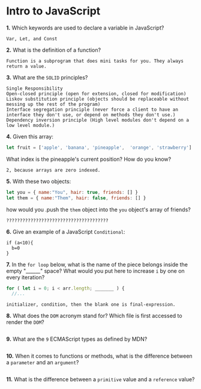 # Intro to JavaScript

**1.** Which keywords are used to declare a variable in JavaScript?
<!-- enter you answer in the space below -->
```
Var, Let, and Const
```
**2.** What is the definition of a function?
<!-- enter you answer in the space below -->
```
Function is a subprogram that does mini tasks for you. They always return a value.
```
**3.** What are the `SOLID` principles?
<!-- enter you answer in the space below -->
```
Single Responsibility
Open-closed principle (open for extension, closed for modification)
Liskov substitution principle (objects should be replaceable without messing up the rest of the program)
Interface segregation principle (never force a client to have an interface they don't use, or depend on methods they don't use.)
Dependency inversion principle (High level modules don't depend on a low level module.)
```
**4.** Given this array: 
```js
let fruit = ['apple', 'banana', 'pineapple',  'orange', 'strawberry']
``` 
What index is the pineapple's current position? How do you know?
<!-- enter you answer in the space below -->
```
2, because arrays are zero indexed.
```
**5.** With these two objects: 
```js
let you = { name:"You", hair: true, friends: [] }
let them = { name:"Them", hair: false, friends: [] }
```
how would you .push the `them` object into the `you` object's array of friends?
<!-- enter you answer in the space below -->
```
??????????????????????????????????????
```

**6.** Give an example of a JavaScript `Conditional`:
<!-- enter you answer in the space below -->
```
if (a<10){
  b=0
}
```
**7.** In the `for loop` below, what is the name of the piece belongs inside the empty "______" space? What would you put here to increase `i` by one on every iteration?
```js
for ( let i = 0; i < arr.length; _______ ) {
  //...
```
<!-- enter you answer in the space below -->
```
initializer, condition, then the blank one is final-expression.
```
**8.** What does the `DOM` acronym stand for? Which file is first accessed to render the `DOM`?
<!-- enter you answer in the space below -->
```

```

**9.** What are the `9` ECMAScript types as defined by MDN?
<!-- enter you answer in the space below -->
```

```
**10.** When it comes to functions or methods, what is the difference between a `parameter` and an `argument`?
<!-- enter you answer in the space below -->
```

```
**11.** What is the difference between a `primitive` value and a `reference` value?
<!-- enter you answer in the space below -->
```

```